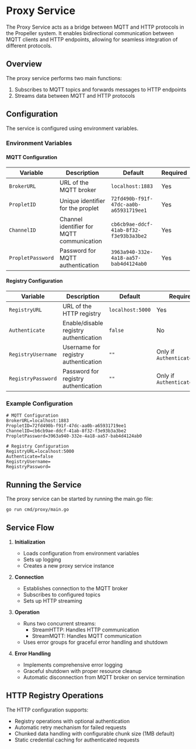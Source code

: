 # Proxy Service

The Proxy Service acts as a bridge between MQTT and HTTP protocols in the Propeller system. It enables bidirectional communication between MQTT clients and HTTP endpoints, allowing for seamless integration of different protocols.

## Overview

The proxy service performs two main functions:
1. Subscribes to MQTT topics and forwards messages to HTTP endpoints
2. Streams data between MQTT and HTTP protocols

## Configuration

The service is configured using environment variables.

### Environment Variables

#### MQTT Configuration

| Variable | Description | Default | Required |
|----------|-------------|---------|----------|
| `BrokerURL` | URL of the MQTT broker | `localhost:1883` | Yes |
| `PropletID` | Unique identifier for the proplet | `72fd490b-f91f-47dc-aa0b-a65931719ee1` | Yes |
| `ChannelID` | Channel identifier for MQTT communication | `cb6cb9ae-ddcf-41ab-8f32-f3e93b3a3be2` | Yes |
| `PropletPassword` | Password for MQTT authentication | `3963a940-332e-4a18-aa57-bab4d4124ab0` | Yes |

#### Registry Configuration

| Variable | Description | Default | Required |
|----------|-------------|---------|----------|
| `RegistryURL` | URL of the HTTP registry | `localhost:5000` | Yes |
| `Authenticate` | Enable/disable registry authentication | `false` | No |
| `RegistryUsername` | Username for registry authentication | `""` | Only if `Authenticate=true` |
| `RegistryPassword` | Password for registry authentication | `""` | Only if `Authenticate=true` |

### Example Configuration
```env
# MQTT Configuration
BrokerURL=localhost:1883
PropletID=72fd490b-f91f-47dc-aa0b-a65931719ee1
ChannelID=cb6cb9ae-ddcf-41ab-8f32-f3e93b3a3be2
PropletPassword=3963a940-332e-4a18-aa57-bab4d4124ab0

# Registry Configuration
RegistryURL=localhost:5000
Authenticate=false
RegistryUsername=
RegistryPassword=
```

## Running the Service

The proxy service can be started by running the main.go file:

```bash
go run cmd/proxy/main.go
```

## Service Flow

1. **Initialization**
   - Loads configuration from environment variables
   - Sets up logging
   - Creates a new proxy service instance

2. **Connection**
   - Establishes connection to the MQTT broker
   - Subscribes to configured topics
   - Sets up HTTP streaming

3. **Operation**
   - Runs two concurrent streams:
     - StreamHTTP: Handles HTTP communication
     - StreamMQTT: Handles MQTT communication
   - Uses error groups for graceful error handling and shutdown

4. **Error Handling**
   - Implements comprehensive error logging
   - Graceful shutdown with proper resource cleanup
   - Automatic disconnection from MQTT broker on service termination

## HTTP Registry Operations

The HTTP configuration supports:
- Registry operations with optional authentication
- Automatic retry mechanism for failed requests
- Chunked data handling with configurable chunk size (1MB default)
- Static credential caching for authenticated requests
